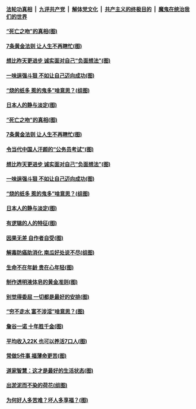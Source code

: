 ####  [法轮功真相](../../../../basic/blob/master/README.md?t=07031902) &nbsp;|&nbsp; [九评共产党](../../../../9ping.md/blob/master/README.md?t=07031902) &nbsp;|&nbsp; [解体党文化](../../../../jtdwh.md/blob/master/README.md?t=07031902)  &nbsp;|&nbsp; [共产主义的终极目的](../../../../gczydzjmd.md/blob/master/README.md?t=07031902) &nbsp;|&nbsp; [魔鬼在统治我们的世界](../../../../mgztzwmdsj.md/blob/master/README.md?t=07031902) 

#### [“死亡之吻”的真相(图)](../pages/p8/938205.md?t=07031902) 

#### [7条黄金法则 让人生不再瞎忙(图)](../pages/p8/938472.md?t=07031902) 

#### [想比昨天更进步 诚实面对自己“负面想法”(图)](../pages/p8/938419.md?t=07031902) 

#### [一味逞强斗狠 不如让自己迈向成功(图)](../pages/p8/937701.md?t=07031902) 

#### [“烧的纸多 惹的鬼多”啥意思？(组图)](../pages/p8/938393.md?t=07031902) 

#### [日本人的静与淡定(图)](../pages/p8/936769.md?t=07031902) 

#### [“死亡之吻”的真相(图)](../pages/p8/938205.md?t=07031902) 

#### [7条黄金法则 让人生不再瞎忙(图)](../pages/p8/938472.md?t=07031902) 

#### [令当代中国人汗颜的“公务员考试”(图)](../pages/p8/938246.md?t=07031902) 

#### [想比昨天更进步 诚实面对自己“负面想法”(图)](../pages/p8/938419.md?t=07031902) 

#### [一味逞强斗狠 不如让自己迈向成功(图)](../pages/p8/937701.md?t=07031902) 

#### [“烧的纸多 惹的鬼多”啥意思？(组图)](../pages/p8/938393.md?t=07031902) 

#### [日本人的静与淡定(图)](../pages/p8/936769.md?t=07031902) 

#### [有逻辑的人的特征(图)](../pages/p8/938239.md?t=07031902) 

#### [因果无差 自作者自受(图)](../pages/p8/938272.md?t=07031902) 

#### [解毒防癌助消化 南瓜好处说不尽(组图)](../pages/p8/937975.md?t=07031902) 

#### [生命不在年龄 贵在心年轻(图)](../pages/p8/937698.md?t=07031902) 

#### [制作透明液体皂的黄金准则(图)](../pages/p8/938207.md?t=07031902) 

#### [别觉得委屈 一切都是最好的安排(图)](../pages/p8/921940.md?t=07031902) 

#### [“穷不走水 富不涉淫”啥意思？(图)](../pages/p8/938176.md?t=07031902) 

#### [詹谷一诺 十年胜千金(图)](../pages/p8/937705.md?t=07031902) 

#### [平均收入22K 也可以养活7口人(图)](../pages/p8/938104.md?t=07031902) 

#### [常做5件事 福薄命更苦(图)](../pages/p8/937990.md?t=07031902) 

#### [道家智慧：这才是最好的生活状态(图)](../pages/p8/900827.md?t=07031902) 

#### [出淤泥而不染的荷花(组图)](../pages/p8/937863.md?t=07031902) 

#### [为何好人多苦难？坏人多享福？(图)](../pages/p8/937938.md?t=07031902) 

